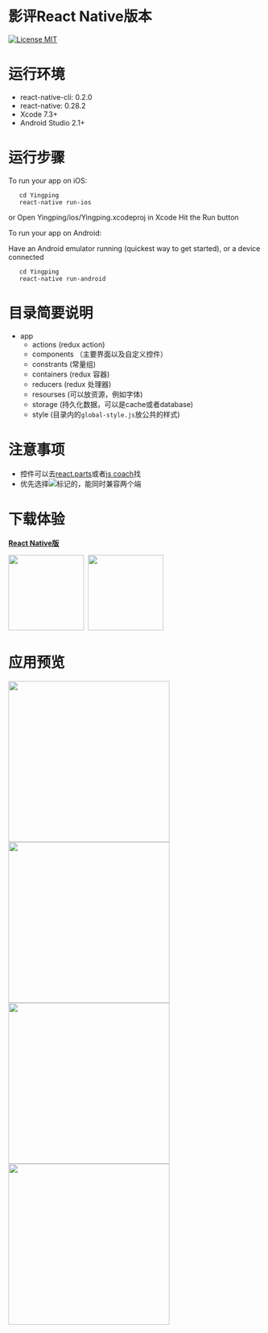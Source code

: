 影评React Native版本
==============

[![License MIT](https://img.shields.io/badge/license-MIT-green.svg?style=flat)](https://raw.githubusercontent.com/ibireme/YYKit/master/LICENSE)

运行环境
==============

* react-native-cli: 0.2.0
* react-native: 0.28.2
* Xcode 7.3+
* Android Studio 2.1+

运行步骤
==============

To run your app on iOS:

```
   cd Yingping
   react-native run-ios
```
   or
   Open Yingping/ios/Yingping.xcodeproj in Xcode
   Hit the Run button

To run your app on Android:

   Have an Android emulator running (quickest way to get started), or a device connected

```
   cd Yingping
   react-native run-android
```

目录简要说明
==============

* app
    * actions (redux action)
    * components （主要界面以及自定义控件）
    * constrants (常量组)
    * containers (redux 容器)
    * reducers (redux 处理器)
    * resourses  (可以放资源，例如字体)
    * storage (持久化数据，可以是cache或者database)
    * style (目录内的`global-style.js`放公共的样式)


注意事项
==============

* 控件可以去[react.parts](https://react.parts/native)或者[js coach](https://js.coach/react-native)找
* 优先选择![](http://res.cloudinary.com/boolron/image/upload/v1461061569/qggigmrimenmivnzzvzm.png)标记的，能同时兼容两个端

下载体验
==============

**[React Native版](https://github.com/ganguo/yingping_rn/blob/master/Yingping.ipa)**

[<img src="http://mobike.com/wp-content/themes/mobike/img/appstore.png" width="150">](https://itunes.apple.com/cn/app/gan-dou-ying-ping/id922429748?mt=8)&nbsp;
[<img src="http://mobike.com/wp-content/themes/mobike/img/android-badge.png" width="150">](http://fusion.qq.com/cgi-bin/qzapps/unified_jump?appid=11240196&isTimeline=false&actionFlag=0&params=pname%3Dio.ganguo.movie%26versioncode%3D3%26channelid%3D%26actionflag%3D0&from=singlemessage&isappinstalled=1)


应用预览
==============

<img src="http://a4.mzstatic.com/us/r30/Purple18/v4/4f/cd/d4/4fcdd44f-e56f-1c54-6cbd-fbb1985bea9d/screen696x696.jpeg" width="320">  <img src="http://a4.mzstatic.com/us/r30/Purple30/v4/15/57/ff/1557ff10-9768-0ff4-5edf-e13e1b0025e5/screen696x696.jpeg" width="320"> <br/>
<img src="http://a2.mzstatic.com/us/r30/Purple18/v4/0e/38/40/0e384056-9447-024f-2e56-23e3c1544bc9/screen696x696.jpeg" width="320">  <img src="http://a2.mzstatic.com/us/r30/Purple20/v4/44/d4/ec/44d4ece2-1153-c58a-b5d8-c1d80d5087fd/screen696x696.jpeg" width="320">



